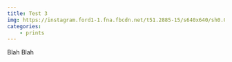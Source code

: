 ```yaml
---
title: Test 3
img: https://instagram.ford1-1.fna.fbcdn.net/t51.2885-15/s640x640/sh0.08/e35/14482025_100819510385527_3061692742900908032_n.jpg?ig_cache_key=MTM0OTAxNTgzMDU0NDkyMDM3Ng%3D%3D.2
categories:
    - prints
---
```

Blah Blah

